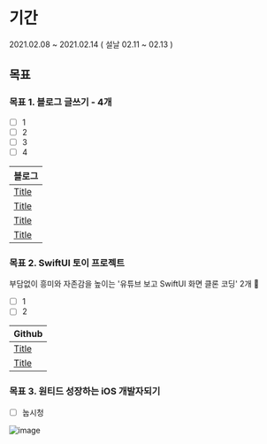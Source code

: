 # 기간
2021.02.08 ~ 2021.02.14
( 설날 02.11 ~ 02.13 )

## 목표

### 목표 1. 블로그 글쓰기 - 4개

- [ ] 1 
- [ ] 2
- [ ] 3
- [ ] 4

| 블로그            |
| ------------- |
| [Title](url) |
| [Title](url) |
| [Title](url) |
| [Title](url) |

### 목표 2. SwiftUI 토이 프로젝트

부담없이 흥미와 자존감을 높이는 '유튜브 보고 SwiftUI 화면 클론 코딩' 2개 🥳 

- [ ] 1 
- [ ] 2

| Github                |
| ------------------ |
|[Title](url) |
|[Title](url) |

### 목표 3. 원티드 성장하는 iOS 개발자되기 

- [ ] 눕시청

![image](https://user-images.githubusercontent.com/52783516/107178905-8484ff00-6a18-11eb-8798-6e4aadff1c24.png)